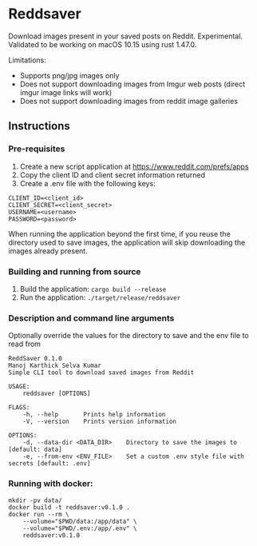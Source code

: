 # Reddsaver

Download images present in your saved posts on Reddit. Experimental. 
Validated to be working on macOS 10.15 using rust 1.47.0. 

Limitations: 
* Supports png/jpg images only 
* Does not support downloading images from Imgur web posts (direct imgur image links will work)
* Does not support downloading images from reddit image galleries

## Instructions

### Pre-requisites
1. Create a new script application at https://www.reddit.com/prefs/apps
2. Copy the client ID and client secret information returned
3. Create a .env file with the following keys:  
```
CLIENT_ID=<client_id>
CLIENT_SECRET=<client_secret>
USERNAME=<username>
PASSWORD=<password>
```

When running the application beyond the first time, if you reuse the directory used to save images, the application will
 skip downloading the images already present. 


### Building and running from source

1. Build the application: `cargo build --release`
2. Run the application: `./target/release/reddsaver`

### Description and command line arguments

Optionally override the values for the directory to save and the env file to read from

```
ReddSaver 0.1.0
Manoj Karthick Selva Kumar
Simple CLI tool to download saved images from Reddit

USAGE:
    reddsaver [OPTIONS]

FLAGS:
    -h, --help       Prints help information
    -V, --version    Prints version information

OPTIONS:
    -d, --data-dir <DATA_DIR>    Directory to save the images to [default: data]
    -e, --from-env <ENV_FILE>    Set a custom .env style file with secrets [default: .env]
```

### Running with docker: 
```
mkdir -pv data/
docker build -t reddsaver:v0.1.0 .
docker run --rm \
    --volume="$PWD/data:/app/data" \
    --volume="$PWD/.env:/app/.env" \
    reddsaver:v0.1.0
```

 